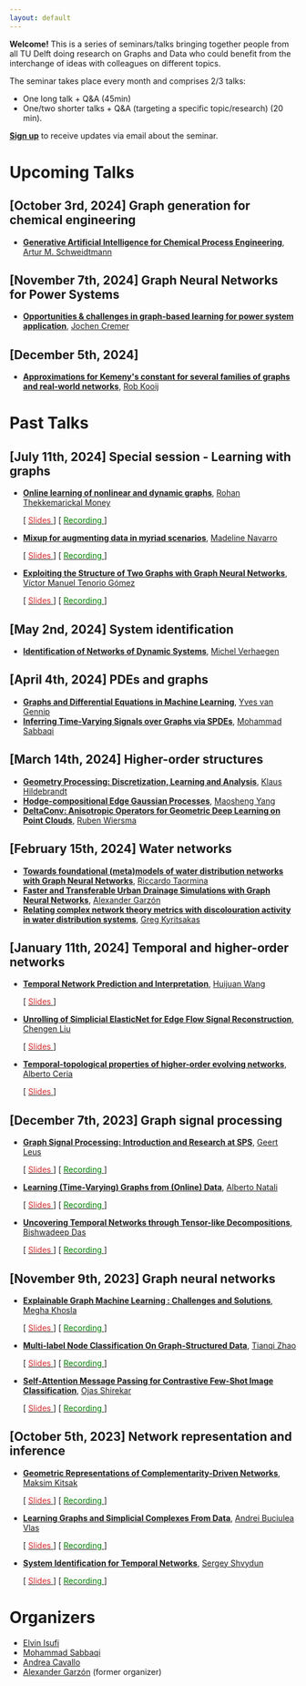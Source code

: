 ```yaml
---
layout: default
---
```


**Welcome!** This is a series of seminars/talks bringing together people from all TU Delft doing research on Graphs and Data who could benefit from the interchange of ideas with colleagues on different topics.  

The seminar takes place every month and comprises 2/3 talks:
- One long talk + Q&A (45min)
- One/two shorter talks + Q&A (targeting a specific topic/research) (20 min).

[**Sign up**](https://forms.office.com/pages/responsepage.aspx?id=TVJuCSlpMECM04q0LeCIewbAA7RP87dNtvNVETSiRPZUODZGSzBRM1FTM09JWjlLTlVTVTgzRjFKUi4u) to receive updates via email about the seminar.


# **Upcoming Talks**

## [October 3rd, 2024] **Graph generation for chemical engineering**
- [**Generative Artificial Intelligence for Chemical Process Engineering**](./past_talks/20241003.md#generative-artificial-intelligence-for-chemical-process-engineering), [Artur M. Schweidtmann](https://www.tudelft.nl/en/faculty-of-applied-sciences/about-faculty/departments/chemical-engineering/principal-investigators/artur-schweidtmann)


## [November 7th, 2024] **Graph Neural Networks for Power Systems**
- [**Opportunities & challenges in graph-based learning for power system application**](./past_talks/20241107#opportunities--challenges-in-graph-based-learning-for-power-system-application), [Jochen Cremer](https://www.tudelft.nl/en/staff/j.l.cremer/)


## [December 5th, 2024] 
- [**Approximations for Kemeny's constant for several families of graphs and real-world networks**](./past_talks/20241205#approximations-for-kemenys-constant-for-several-families-of-graphs-and-real-world-networks), [Rob Kooij](https://www.nas.ewi.tudelft.nl/index.php/rob-kooij)



# **Past Talks**

## [July 11th, 2024] **Special session - Learning with graphs** 
- [**Online learning of nonlinear and dynamic graphs**](./past_talks/20240711.md#online-learning-of-nonlinear-and-dynamic-graphs), [Rohan Thekkemarickal Money](https://scholar.google.com/citations?user=JnkbP8EAAAAJ&hl=en) 

    [ [<span style="color:#D22B2B">Slides</span>
    ](../slides/20240711_money.pdf) ] [ [<span style="color:green">Recording</span>
    ](https://www.youtube.com/watch?v=3QFQ1rdJhH4&ab_channel=Elvinisufi) ]

- [**Mixup for augmenting data in myriad scenarios**](./past_talks/20240711.md#mixup-for-augmenting-data-in-myriad-scenarios), [Madeline Navarro](https://scholar.google.com/citations?user=LJxDdfMAAAAJ&hl=en) 

    [ [<span style="color:#D22B2B">Slides</span>
    ](../slides/20240711_navarro.pdf) ] [ [<span style="color:green">Recording</span>
    ](https://www.youtube.com/watch?v=YtEAyeUZk9g&ab_channel=Elvinisufi) ]

- [**Exploiting the Structure of Two Graphs with Graph Neural Networks**](./past_talks/20240711.md#exploiting-the-structure-of-two-graphs-with-graph-neural-networks), [Víctor Manuel Tenorio Gómez](https://gestion2.urjc.es/pdi/ver/victor.tenorio) 

    [ [<span style="color:#D22B2B">Slides</span>
    ](../slides/20240711_tenorio.pdf) ] [ [<span style="color:green">Recording</span>
    ](https://www.youtube.com/watch?v=KXfvu2maXEM&ab_channel=Elvinisufi) ]

## [May 2nd, 2024] **System identification**
- [**Identification of Networks of Dynamic Systems**](./past_talks/20240502.md), [Michel Verhaegen](https://www.dcsc.tudelft.nl/~mverhaegen/)

## [April 4th, 2024] **PDEs and graphs**
- [**Graphs and Differential Equations in Machine Learning**](./past_talks/20240404.md#graphs-and-differential-equations-in-machine-learning), [Yves van Gennip](https://scholar.google.com/citations?user=ZV9trHAAAAAJ&hl=en)
- [**Inferring Time-Varying Signals over Graphs via SPDEs**](./past_talks/20240404.md#inferring-time-varying-signals-over-graphs-via-spdes), [Mohammad Sabbaqi](https://scholar.google.com/citations?user=5lnSQvEAAAAJ&hl=en)

## [March 14th, 2024] **Higher-order structures**
- [**Geometry Processing: Discretization, Learning and Analysis**](./past_talks/20240314.md#geometry-processing-discretization-learning-and-analysis), [Klaus Hildebrandt](https://graphics.tudelft.nl/~klaus/)
- [**Hodge-compositional Edge Gaussian Processes**](./past_talks/20240314.md#hodge-compositional-edge-gaussian-processes), [Maosheng Yang](https://scholar.google.dk/citations?user=-ka_yNQAAAAJ&hl=en)
- [**DeltaConv: Anisotropic Operators for Geometric Deep Learning on Point Clouds**](./past_talks/20240314.md#deltaconv-anisotropic-operators-for-geometric-deep-learning-on-point-clouds), [Ruben Wiersma](https://rubenwiersma.nl/)

## [February 15th, 2024] **Water networks**
- [**Towards foundational (meta)models of water distribution networks with Graph Neural Networks**](./past_talks/20240215.md#towards-foundational-metamodels-of-water-distribution-networks-with-graph-neural-networks), [Riccardo Taormina](https://www.tudelft.nl/citg/over-faculteit/afdelingen/watermanagement/medewerker/staff-sanitary-engineering/dr-riccardo-taormina)
- [**Faster and Transferable Urban Drainage Simulations with Graph Neural Networks**](./past_talks/20240215.md#faster-and-transferable-urban-drainage-simulations-with-graph-neural-networks), [Alexander Garzón](https://www.tudelft.nl/en/staff/j.a.garzondiaz/?cHash=179501011185fb0c281345f9391fef44)
- [**Relating complex network theory metrics with discolouration activity in water distribution systems**](./past_talks/20240215.md#relating-complex-network-theory-metrics-with-discolouration-activity-in-water-distribution-systems), [Greg Kyritsakas](https://www.tudelft.nl/staff/g.kyritsakas/?cHash=5cd63c7cee72366844f2fbfdea0041e5)

## [January 11th, 2024] **Temporal and higher-order networks** 

- [**Temporal Network Prediction and Interpretation**](./past_talks/20240111.md#temporal-network-prediction-and-interpretation), [Huijuan Wang](https://www.tudelft.nl/ewi/over-de-faculteit/afdelingen/intelligent-systems/multimedia-computing/people/huijuan-wang)

    [ [<span style="color:#D22B2B">Slides</span>
    ](https://surfdrive.surf.nl/files/index.php/s/EFBE4vLunF3JYaC) ] 

- [**Unrolling of Simplicial ElasticNet for Edge Flow Signal Reconstruction**](./past_talks/20240111.md#unrolling-of-simplicial-elasticnet-for-edge-flow-signal-reconstruction), [Chengen Liu](https://www.tudelft.nl/en/ewi/over-de-faculteit/afdelingen/intelligent-systems/multimedia-computing/people/chengen-liu)

    [ [<span style="color:#D22B2B">Slides</span>
    ](https://surfdrive.surf.nl/files/index.php/s/EFBE4vLunF3JYaC) ] 

- [**Temporal-topological properties of higher-order evolving networks**](./past_talks/20240111.md#temporal-topological-properties-of-higher-order-evolving-networks), [Alberto Ceria](https://scholar.google.com/citations?user=Bag5mW4AAAAJ&hl=en)

    [ [<span style="color:#D22B2B">Slides</span>
    ](https://surfdrive.surf.nl/files/index.php/s/EFBE4vLunF3JYaC) ] 

## [December 7th, 2023] **Graph signal processing** 
- [**Graph Signal Processing: Introduction and Research at SPS**](./past_talks/20231207.md#graph-signal-processing-introduction-and-research-at-sps), [Geert Leus](https://sps.ewi.tudelft.nl/People/bio.php?id=3) 

    [ [<span style="color:#D22B2B">Slides</span>
    ](https://surfdrive.surf.nl/files/index.php/s/UoTuXag75v7jptT) ] [ [<span style="color:green">Recording</span>
    ](https://www.youtube.com/watch?v=O6rxAIbqqMo&ab_channel=Elvinisufi) ]

- [**Learning (Time-Varying) Graphs from (Online) Data**](./past_talks/20231207.md#learning-time-varying-graphs-from-online-data), [Alberto Natali](https://scholar.google.it/citations?user=NC9UHssAAAAJ&hl=en)

    [ [<span style="color:#D22B2B">Slides</span>
    ](https://surfdrive.surf.nl/files/index.php/s/UoTuXag75v7jptT) ] [ [<span style="color:green">Recording</span>
    ](https://www.youtube.com/watch?v=kCUVcRBg0nc&ab_channel=Elvinisufi) ]

- [**Uncovering Temporal Networks through Tensor-like Decompositions**](./past_talks/20231207.md#uncovering-temporal-networks-through-tensor-like-decompositions), [Bishwadeep Das](https://scholar.google.com/citations?user=3D96umoAAAAJ&hl=en)

    [ [<span style="color:#D22B2B">Slides</span>
    ](https://surfdrive.surf.nl/files/index.php/s/UoTuXag75v7jptT) ] [ [<span style="color:green">Recording</span>
    ](https://www.youtube.com/watch?v=wUy4S24fjoA&ab_channel=Elvinisufi) ]


## [November 9th, 2023] **Graph neural networks** 
- [**Explainable Graph Machine Learning : Challenges and Solutions**](./past_talks/20231109.md#explainable-graph-machine-learning--challenges-and-solutions), [Megha Khosla](https://khosla.github.io/)

    [ [<span style="color:#D22B2B">Slides</span>
    ](https://surfdrive.surf.nl/files/index.php/s/LiEThOeFRiMwyrF) ] [ [<span style="color:green">Recording</span>
    ](https://www.youtube.com/watch?v=J5UDZ3Ln7ac&list=PLdzxeAZte_YvxvSCBiQyDdyO8muNHWnLr&index=6) ]

- [**Multi-label Node Classification On Graph-Structured Data**](./past_talks/20231109.md#multi-label-node-classification-on-graph-structured-data), [Tianqi Zhao](https://scholar.google.com/citations?user=g09j58gAAAAJ&hl=en)

    [ [<span style="color:#D22B2B">Slides</span>
    ](https://surfdrive.surf.nl/files/index.php/s/LiEThOeFRiMwyrF) ] [ [<span style="color:green">Recording</span>
    ](https://www.youtube.com/watch?v=eGjqgAKEf1o&list=PLdzxeAZte_YvxvSCBiQyDdyO8muNHWnLr&index=8&ab_channel=Elvinisufi) ]


- [**Self-Attention Message Passing for Contrastive Few-Shot Image Classification**](./past_talks/20231109.md#self-attention-message-passing-for-contrastive-few-shot-image-classification), [Ojas Shirekar](https://scholar.google.com/citations?user=faROrSgAAAAJ&hl=en) 

    [ [<span style="color:#D22B2B">Slides</span>
    ](https://surfdrive.surf.nl/files/index.php/s/LiEThOeFRiMwyrF) ] [ [<span style="color:green">Recording</span>
    ](https://www.youtube.com/watch?v=1RyKfa002z8&list=PLdzxeAZte_YvxvSCBiQyDdyO8muNHWnLr&index=6&ab_channel=Elvinisufi) ]


## [October 5th, 2023] **Network representation and inference** 
- [**Geometric Representations of Complementarity-Driven Networks**](./past_talks/20231005.md#geometric-representations-of-complementarity-driven-networks), [Maksim Kitsak](https://www.maksimkitsak.com/)

    [ [<span style="color:#D22B2B">Slides</span>
    ](https://surfdrive.surf.nl/files/index.php/s/dbSFaD1mbyoxHpS) ] [ [<span style="color:green">Recording</span>
    ](https://www.youtube.com/watch?v=18HG0KE6YrQ&ab_channel=Elvinisufi) ]

- [**Learning Graphs and Simplicial Complexes From Data**](./past_talks/20231005.md#learning-graphs-and-simplicial-complexes-from-data), [Andrei Buciulea Vlas](https://scholar.google.com/citations?user=66U0mA0AAAAJ)

    [ [<span style="color:#D22B2B">Slides</span>
    ](https://surfdrive.surf.nl/files/index.php/s/dbSFaD1mbyoxHpS) ] [ [<span style="color:green">Recording</span>
    ](https://www.youtube.com/watch?v=VwD0u1zBYxo) ]

- [**System Identification for Temporal Networks**](./past_talks/20231005.md#system-identification-for-temporal-networks), [Sergey Shvydun](https://www.nas.ewi.tudelft.nl/index.php/sergey-shvydun) 

    [ [<span style="color:#D22B2B">Slides</span>
    ](https://surfdrive.surf.nl/files/index.php/s/dbSFaD1mbyoxHpS) ] [ [<span style="color:green">Recording</span>
    ](https://www.youtube.com/watch?v=Cj6y-D43ybQ&ab_channel=Elvinisufi) ]


# **Organizers**

- [Elvin Isufi](https://sites.google.com/site/elvinisufihp/)
- [Mohammad Sabbaqi](https://www.tudelft.nl/en/ewi/over-de-faculteit/afdelingen/intelligent-systems/multimedia-computing/people/mohammad-sabbaqi)
- [Andrea Cavallo](https://www.tudelft.nl/ewi/over-de-faculteit/afdelingen/intelligent-systems/multimedia-computing/people/andrea-cavallo)
- [Alexander Garzón](https://www.tudelft.nl/en/staff/j.a.garzondiaz/?cHash=179501011185fb0c281345f9391fef44) (former organizer)

<!-- 
Text can be **bold**, _italic_, or ~~strikethrough~~.

[Link to another page](./another-page.html).

There should be whitespace between paragraphs.

There should be whitespace between paragraphs. We recommend including a README, or a file with information about your project.

# Header 1

This is a normal paragraph following a header. GitHub is a code hosting platform for version control and collaboration. It lets you and others work together on projects from anywhere.

## Header 2

> This is a blockquote following a header.
>
> When something is important enough, you do it even if the odds are not in your favor.

### Header 3

```js
// Javascript code with syntax highlighting.
var fun = function lang(l) {
  dateformat.i18n = require('./lang/' + l)
  return true;
}
```

```ruby
# Ruby code with syntax highlighting
GitHubPages::Dependencies.gems.each do |gem, version|
  s.add_dependency(gem, "= #{version}")
end
```

#### Header 4

*   This is an unordered list following a header.
*   This is an unordered list following a header.
*   This is an unordered list following a header.

##### Header 5

1.  This is an ordered list following a header.
2.  This is an ordered list following a header.
3.  This is an ordered list following a header.

###### Header 6

| head1        | head two          | three |
|:-------------|:------------------|:------|
| ok           | good swedish fish | nice  |
| out of stock | good and plenty   | nice  |
| ok           | good `oreos`      | hmm   |
| ok           | good `zoute` drop | yumm  |

### There's a horizontal rule below this.

* * *

### Here is an unordered list:

*   Item foo
*   Item bar
*   Item baz
*   Item zip

### And an ordered list:

1.  Item one
1.  Item two
1.  Item three
1.  Item four

### And a nested list:

- level 1 item
  - level 2 item
  - level 2 item
    - level 3 item
    - level 3 item
- level 1 item
  - level 2 item
  - level 2 item
  - level 2 item
- level 1 item
  - level 2 item
  - level 2 item
- level 1 item

### Small image

![Octocat](https://github.githubassets.com/images/icons/emoji/octocat.png)

### Large image

![Branching](https://guides.github.com/activities/hello-world/branching.png)


### Definition lists can be used with HTML syntax.

<dl>
<dt>Name</dt>
<dd>Godzilla</dd>
<dt>Born</dt>
<dd>1952</dd>
<dt>Birthplace</dt>
<dd>Japan</dd>
<dt>Color</dt>
<dd>Green</dd>
</dl>

```
Long, single-line code blocks should not wrap. They should horizontally scroll if they are too long. This line should be long enough to demonstrate this.
```

```
The final element.
``` -->
